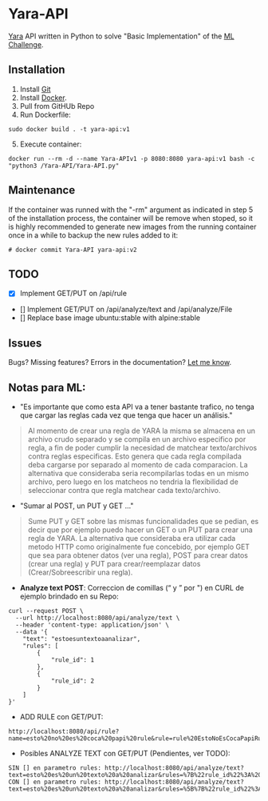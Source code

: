 # Yara-API

[Yara](http://virustotal.github.io/yara/) API written in Python to solve "Basic Implementation" of the [ML Challenge](https://github.com/irt-mercadolibre/challenge_yara_FOlender).

## Installation

1.  Install [Git](https://git-scm.com/downloads)
2.  Install [Docker](https://www.docker.io/).
3.  Pull from GitHUb Repo
4.  Run Dockerfile:
```
sudo docker build . -t yara-api:v1
```
5. Execute container:
``` 
docker run --rm -d --name Yara-APIv1 -p 8080:8080 yara-api:v1 bash -c "python3 /Yara-API/Yara-API.py"
```

## Maintenance

If the container was runned with the "-rm" argument as indicated in step 5 of the installation process, the container will be remove when stoped, so it is highly recommended to generate new images from the running container once in a while to backup the new rules added to it:
```
# docker commit Yara-API yara-api:v2
```

## TODO

- [x] Implement GET/PUT on /api/rule
- [] Implement GET/PUT on /api/analyze/text and /api/analyze/File 
- [] Replace base image ubuntu:stable with alpine:stable

## Issues

Bugs? Missing features? Errors in the documentation? [Let me know](https://github.com/FOlender/Yara-API/issues/new).

## Notas para ML:

- "Es importante que como esta API va a tener bastante trafico, no tenga que cargar las reglas cada vez que tenga que hacer un análisis."
> Al momento de crear una regla de YARA la misma se almacena en un archivo crudo separado y se compila en un archivo especifico por regla, a fin de poder cumplir la necesidad de matchear texto/archivos contra reglas especificas. Esto genera que cada regla compilada deba cargarse por separado al momento de cada comparacion. La alternativa que consideraba seria recompilarlas todas en un mismo archivo, pero luego en los matcheos no tendria la flexibilidad de seleccionar contra que regla matchear cada texto/archivo.

- "Sumar al POST, un PUT y GET ..."
> Sume PUT y GET  sobre las mismas funcionalidades que se pedian, es decir que por ejemplo puedo hacer un GET o un PUT para crear una regla de YARA. La alternativa que consideraba era utilizar cada metodo HTTP como originalmente fue concebido, por ejemplo GET que sea para obtener datos (ver una regla), POST para crear datos (crear una regla) y PUT para crear/reemplazar datos (Crear/Sobreescribir una regla).

- **Analyze text POST**: Correccion de comillas (“ y ” por ") en CURL de ejemplo brindado en su Repo:
```
curl --request POST \
  --url http://localhost:8080/api/analyze/text \
  --header 'content-type: application/json' \
  --data '{
	"text": "estoesuntextoaanalizar",
	"rules": [
		{
			"rule_id": 1
		},
		{
			"rule_id": 2
		}
	]
}'
```

- ADD RULE con GET/PUT:
```
http://localhost:8080/api/rule?name=esto%20no%20es%20coca%20papi%20rule&rule=rule%20EstoNoEsCocaPapiRule{%20strings:%20$my_text_string%20=%20%22esto%20no%20es%20coca%20papi%22%20condition:%20$my_text_string}
```

- Posibles ANALYZE TEXT con GET/PUT (Pendientes, ver TODO):
```
SIN [] en parametro rules: http://localhost:8080/api/analyze/text?text=esto%20es%20un%20texto%20a%20analizar&rules=%7B%22rule_id%22%3A%201%7D%2C%7B%22rule_id%22%3A%202%7D
CON [] en parametro rules: http://localhost:8080/api/analyze/text?text=esto%20es%20un%20texto%20a%20analizar&rules=%5B%7B%22rule_id%22%3A%201%7D%2C%7B%22rule_id%22%3A%202%7D%5D
```

